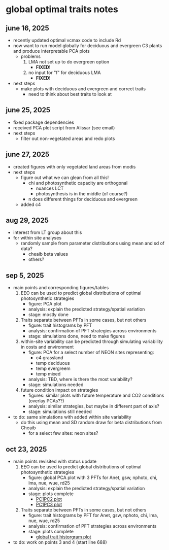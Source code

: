 # global optimal traits notes

## june 16, 2025
- recently updated optimal vcmax code to include Rd
- now want to run model globally for deciduous and evergreen C3 plants and produce
interpretable PCA plots
	- problems
		1. LMA not set up to do evergreen option
			- **FIXED!**
		2. no input for "f" for deciduous LMA
			- **FIXED!**
- next steps
	- make plots with deciduous and evergreen and correct traits
		- need to think about best traits to look at

## june 25, 2025
- fixed package dependencies
- received PCA plot script from Alissar (see email)
- next steps
	- filter out non-vegetated areas and redo plots
	
## june 27, 2025
- created figures with only vegetated land areas from modis
- next steps
	- figure out what we can glean from all this!
		- chi and photosynthetic capacity are orthogonal
			- nuances LCT
			- photosynthesis is in the middle (of course?)
		- n does different things for deciduous and evergreen
	- added c4

## aug 29, 2025
- interest from LT group about this
- for within site analyses
	- randomly sample from parameter distributions using mean and sd of data?
		- cheaib beta values
		- others?

## sep 5, 2025
- main points and corresponding figures/tables
	1. EEO can be used to predict global distributions of optimal photosynthetic strategies
		- figure: PCA plot
		- analysis: explain the predicted strategy/spatial variation
		- stage: mostly done
	2. Traits separate between PFTs in some cases, but not others
		- figure: trait histograms by PFT
		- analysis: confirmation of PFT strategies across environments
		- stage: simulations done, need to make figures
	3. within-site variability can be predicted through simulating variability in costs and environment
		- figure: PCA for a select number of NEON sites representing:
			- c4 grassland
			- temp deciduous
			- temp evergreem
			- temp mixed
		- analysis: TBD, where is there the most variability?
		- stage: simulations needed
	4. future condition impact on strategies
		- figures: similar plots with future temperature and CO2 conditions (overlay PCAs??)
		- analysis: similar strategies, but maybe in different part of axis?
		- stage: simulations still needed
- to do: same simulations with added within site variability
	- do this using mean and SD random draw for beta distributions from Cheaib
		- for a select few sites: neon sites?

## oct 23, 2025
- main points revisited with status update
	1. EEO can be used to predict global distributions of optimal photosynthetic strategies
		- figure: global PCA plot with 3 PFTs for Anet, gsw, nphoto, chi, lma, nue, wue, rd25
		- analysis: explain the predicted strategy/spatial variation
		- stage: plots complete
			- [PC1PC2 plot](results/plots/global_optimal_traits_all_pca_plot_PC1PC2.jpeg)
			- [PC1PC3 plot](global_optimal_traits_all_pca_plot_PC1PC3.jpeg)
	2. Traits separate between PFTs in some cases, but not others
		- figure: trait histograms by PFT for Anet, gsw, nphoto, chi, lma, nue, wue, rd25
		- analysis: confirmation of PFT strategies across environments
		- stage: plots complete
			- [global trait historgram plot](results/plots/global_optimal_traits_hist_all.jpeg)
- to do: work on points 3 and 4 (start line 688)












	